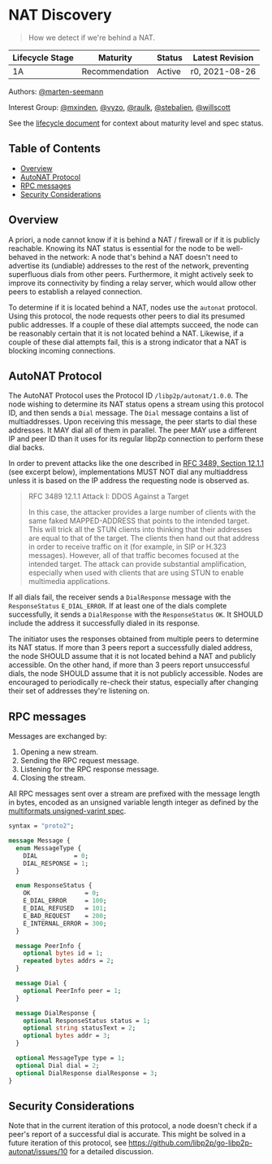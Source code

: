 # NAT Discovery
> How we detect if we're behind a NAT.

| Lifecycle Stage | Maturity       | Status | Latest Revision |
|-----------------|----------------|--------|-----------------|
| 1A              | Recommendation | Active | r0, 2021-08-26  |


Authors: [@marten-seemann]

Interest Group: [@mxinden], [@vyzo], [@raulk], [@stebalien], [@willscott]

[@marten-seemann]: https://github.com/marten-seemann
[@mxinden]: https://github.com/mxinden/
[@vyzo]: https://github.com/vyzo
[@raulk]: https://github.com/raulk
[@stebalien]: https://github.com/stebalien
[@willscott]: https://github.com/willscott

See the [lifecycle document][lifecycle-spec] for context about maturity level
and spec status.

[lifecycle-spec]: https://github.com/libp2p/specs/blob/master/00-framework-01-spec-lifecycle.md

## Table of Contents

- [Overview](#overview)
- [AutoNAT Protocol](#autonat-protocol)
- [RPC messages](#rpc-messages)
- [Security Considerations](#security-considerations)

## Overview

A priori, a node cannot know if it is behind a NAT / firewall or if it is
publicly reachable. Knowing its NAT status is essential for the node to be
well-behaved in the network: A node that's behind a NAT doesn't need to
advertise its (undiable) addresses to the rest of the network, preventing
superfluous dials from other peers. Furthermore, it might actively seek to
improve its connectivity by finding a relay server, which would allow other
peers to establish a relayed connection.

To determine if it is located behind a NAT, nodes use the `autonat` protocol.
Using this protocol, the node requests other peers to dial its presumed public
addresses. If a couple of these dial attempts succeed, the node can be reasonably
certain that it is not located behind a NAT. Likewise, if a couple of these dial
attempts fail, this is a strong indicator that a NAT is blocking incoming
connections.

## AutoNAT Protocol

The AutoNAT Protocol uses the Protocol ID `/libp2p/autonat/1.0.0`. The node
wishing to determine its NAT status opens a stream using this protocol ID, and
then sends a `Dial` message. The `Dial` message contains a list of multiaddresses.
Upon receiving this message, the peer starts to dial these addresses. It MAY
dial all of them in parallel. The peer MAY use a different IP and peer ID than
it uses for its regular libp2p connection to perform these dial backs.

In order to prevent attacks like the one described in [RFC 3489, Section
12.1.1](https://www.rfc-editor.org/rfc/rfc3489#section-12.1.1) (see excerpt
below), implementations MUST NOT dial any multiaddress unless it is based on the
IP address the requesting node is observed as.

> RFC 3489 12.1.1 Attack I: DDOS Against a Target
>
> In this case, the attacker provides a large number of clients with the same
> faked MAPPED-ADDRESS that points to the intended target. This will trick all
> the STUN clients into thinking that their addresses are equal to that of the
> target. The clients then hand out that address in order to receive traffic on
> it (for example, in SIP or H.323 messages). However, all of that traffic
> becomes focused at the intended target. The attack can provide substantial
> amplification, especially when used with clients that are using STUN to enable
> multimedia applications.

If all dials fail, the receiver sends a `DialResponse` message with the
`ResponseStatus` `E_DIAL_ERROR`. If at least one of the dials complete
successfully, it sends a `DialResponse` with the `ResponseStatus` `OK`. It
SHOULD include the address it successfully dialed in its response.

The initiator uses the responses obtained from multiple peers to determine its
NAT status. If more than 3 peers report a successfully dialed address, the node
SHOULD assume that it is not located behind a NAT and publicly accessible. On
the other hand, if more than 3 peers report unsuccessful dials, the node SHOULD
assume that it is not publicly accessible.
Nodes are encouraged to periodically re-check their status, especially after
changing their set of addresses they're listening on.

## RPC messages

Messages are exchanged by:

1. Opening a new stream.
2. Sending the RPC request message.
3. Listening for the RPC response message.
4. Closing the stream.

All RPC messages sent over a stream are prefixed with the message length in
bytes, encoded as an unsigned variable length integer as defined by the
[multiformats unsigned-varint spec][uvarint-spec].

```proto
syntax = "proto2";

message Message {
  enum MessageType {
    DIAL          = 0;
    DIAL_RESPONSE = 1;
  }

  enum ResponseStatus {
    OK               = 0;
    E_DIAL_ERROR     = 100;
    E_DIAL_REFUSED   = 101;
    E_BAD_REQUEST    = 200;
    E_INTERNAL_ERROR = 300;
  }

  message PeerInfo {
    optional bytes id = 1;
    repeated bytes addrs = 2;
  }

  message Dial {
    optional PeerInfo peer = 1;
  }

  message DialResponse {
    optional ResponseStatus status = 1;
    optional string statusText = 2;
    optional bytes addr = 3;
  }

  optional MessageType type = 1;
  optional Dial dial = 2;
  optional DialResponse dialResponse = 3;
}
```

## Security Considerations

Note that in the current iteration of this protocol, a node doesn't check if
a peer's report of a successful dial is accurate. This might be solved in a
future iteration of this protocol, see
https://github.com/libp2p/go-libp2p-autonat/issues/10 for a detailed discussion.

[uvarint-spec]: https://github.com/multiformats/unsigned-varint
